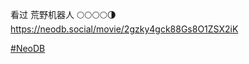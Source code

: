 <p>看过 荒野机器人  🌕🌕🌕🌕🌗  <br /><a href="https://neodb.social/movie/2gzky4gck88Gs8O1ZSX2iK" target="_blank" rel="nofollow noopener" translate="no"><span class="invisible">https://</span><span class="ellipsis">neodb.social/movie/2gzky4gck88</span><span class="invisible">Gs8O1ZSX2iK</span></a></p><p><a href="https://e5n.cc/tags/NeoDB" class="mention hashtag" rel="tag">#<span>NeoDB</span></a></p>